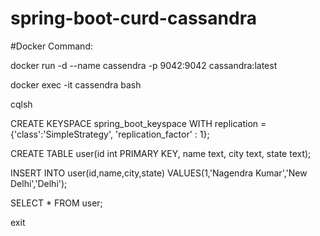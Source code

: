 # spring-boot-curd-cassandra

#Docker Command:

docker run -d --name cassendra -p 9042:9042 cassandra:latest 

docker exec -it cassendra bash

cqlsh

CREATE KEYSPACE spring_boot_keyspace WITH replication = {'class':'SimpleStrategy', 'replication_factor' : 1};

CREATE TABLE user(id int PRIMARY KEY, name text, city text, state text);

INSERT INTO user(id,name,city,state) VALUES(1,'Nagendra Kumar','New Delhi','Delhi');

SELECT * FROM user;

exit
